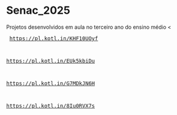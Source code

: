 # Senac_2025
Projetos desenvolvidos em aula no terceiro ano do ensino médio
<<pre>
https://pl.kotl.in/KHF10UOyf

https://pl.kotl.in/EUk5kbiDu

https://pl.kotl.in/G7MDkJN6H

https://pl.kotl.in/8Iu0RVX7s
</pre>
